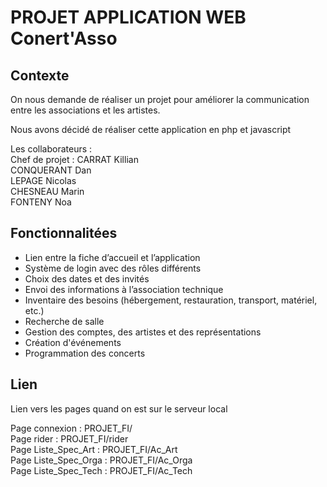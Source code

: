 # PROJET APPLICATION WEB Conert'Asso

## Contexte
On nous demande de réaliser un projet pour améliorer la communication entre les associations et les artistes.

Nous avons décidé de réaliser cette application en php et javascript

Les collaborateurs :  
Chef de projet : CARRAT Killian  
CONQUERANT Dan  
LEPAGE Nicolas  
CHESNEAU Marin  
FONTENY Noa  

## Fonctionnalitées

- Lien entre la fiche d’accueil et l’application
- Système de login avec des rôles différents
- Choix des dates et des invités
- Envoi des informations à l’association technique
- Inventaire des besoins (hébergement, restauration, transport, matériel, etc.)
- Recherche de salle
- Gestion des comptes, des artistes et des représentations
- Création d'événements
- Programmation des concerts



## Lien 
Lien vers les pages quand on est sur le serveur local

Page connexion : PROJET_FI/  
Page rider : PROJET_FI/rider  
Page Liste_Spec_Art : PROJET_FI/Ac_Art  
Page Liste_Spec_Orga : PROJET_FI/Ac_Orga  
Page Liste_Spec_Tech : PROJET_FI/Ac_Tech  

